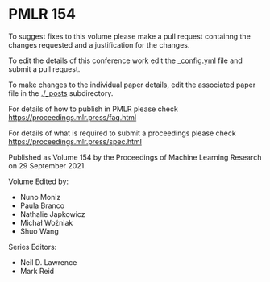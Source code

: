 # PMLR 154

To suggest fixes to this volume please make a pull request containng the changes requested and a justification for the changes.

To edit the details of this conference work edit the [_config.yml](./_config.yml) file and submit a pull request.

To make changes to the individual paper details, edit the associated paper file in the [./_posts](./_posts) subdirectory.

For details of how to publish in PMLR please check https://proceedings.mlr.press/faq.html

For details of what is required to submit a proceedings please check https://proceedings.mlr.press/spec.html



Published as Volume 154 by the Proceedings of Machine Learning Research on 29 September 2021.

Volume Edited by:
  * Nuno Moniz
  * Paula Branco
  * Nathalie Japkowicz
  * Michał Woźniak
  * Shuo Wang

Series Editors:
  * Neil D. Lawrence
  * Mark Reid

